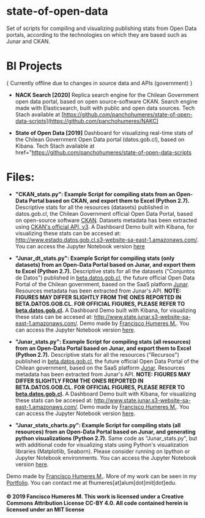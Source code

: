 # state-of-open-data
Set of scripts for compiling and visualizing publishing stats from Open Data portals, according to the technologies on which they are based such as Junar and CKAN.

# BI Projects
{ Currently offline due to changes in source data and APIs (government) }

* **NACK Search [2020]**
Replica search engine for the Chilean Government open data portal, based on open source-software CKAN. Search engine made with Elasticsearch, built with public and open data sources.
Tech Stach available at [https://github.com/panchohumeres/state-of-open-data-scripts](https://github.com/panchohumeres/NAKC)

* **State of Open Data [2019]**
Dashboard for visualizing real-time stats of the Chilean Government Open Data portal (datos.gob.cl), based on Kibana.
Tech Stach available at href="https://github.com/panchohumeres/state-of-open-data-scripts


# Files:
* **"CKAN_stats.py": Example Script for compiling stats from an Open-Data Portal based on CKAN, and export them to Excel (Python 2.7).**
Descriptive stats for all the resources (datasets) published in datos.gob.cl, the Chilean Government official Open Data Portal, based on open-source software [CKAN](https://en.wikipedia.org/wiki/CKAN). Datasets metadata has been extracted using [CKAN's official API, v3](https://docs.ckan.org/en/2.8/api/). 
A Dashboard Demo built with Kibana, for visualizing these stats can be accesed at: http://www.estado.datos.gob.cl.s3-website-sa-east-1.amazonaws.com/. You can access the Jupyter Notebook version [here](https://anaconda.org/fhumeres/ckan_stats/notebook)


* **"Junar_dt_stats.py": Example Script for compiling stats (only datasets) from an Open-Data Portal based on Junar, and export them to Excel (Python 2.7).**
Descriptive stats for all the datasets ("Conjuntos de Datos") published in [beta.datos.gob.cl](https://beta.datos.gob.cl), the future official Open Data Portal of the Chilean government, based on the SaaS platform [Junar](http://www.junar.com/). Resources metadata has been extracted from Junar's API. 
**NOTE: FIGURES MAY DIFFER SLIGHTLY FROM THE ONES REPORTED IN BETA.DATOS.GOB.CL. FOR OFFICIAL FIGURES, PLEASE REFER TO [beta.datos.gob.cl](https://beta.datos.gob.cl).** A Dashboard Demo built with Kibana, for visualizing these stats can be accesed at: http://www.state.junar.s3-website-sa-east-1.amazonaws.com/.
Demo made by [Francisco Humeres M.](https://www.linkedin.com/in/fhumeres/). You can access the Jupyter Notebook version [here](https://anaconda.org/fhumeres/junar_dt_stats/notebook).

* **"Junar_stats.py": Example Script for compiling stats (all resources) from an Open-Data Portal based on Junar, and export them to Excel (Python 2.7).**
Descriptive stats for all the resources ("Recursos") published in [beta.datos.gob.cl](https://beta.datos.gob.cl), the future official Open Data Portal of the Chilean government, based on the SaaS platform [Junar](http://www.junar.com/). Resources metadata has been extracted from Junar's API. 
**NOTE: FIGURES MAY DIFFER SLIGHTLY FROM THE ONES REPORTED IN BETA.DATOS.GOB.CL. FOR OFFICIAL FIGURES, PLEASE REFER TO [beta.datos.gob.cl](https://beta.datos.gob.cl).** A Dashboard Demo built with Kibana, for visualizing these stats can be accesed at: http://www.state.junar.s3-website-sa-east-1.amazonaws.com/.
Demo made by [Francisco Humeres M.](https://www.linkedin.com/in/fhumeres/). You can access the Jupyter Notebook version [here](https://anaconda.org/fhumeres/junar_stats/notebook).

* **"Junar_stats_charts.py": Example Script for compiling stats (all resources) from an Open-Data Portal based on Junar, and generating python visualizations (Python 2.7).**
Same code as "Junar_stats.py", but with additional code for visualizing stats using Python's visualization libraries (Matplotlib, Seaborn). Please consider running on Ipython or Jupyter Notebook environments.
You can access the Jupyter Notebook version [here](https://anaconda.org/fhumeres/junar_stats/notebook).



Demo made by [Francisco Humeres M.](https://www.linkedin.com/in/fhumeres/). More of my work can be seen in my [Portfolio](https://fjhumeres.myportfolio.com/). You can contact me at fhumeres[at]alum[dot]mit[dot]edu.

#### © 2019 Fancisco Humeres M. This work is licensed under a Creative Commons Attribution License CC-BY 4.0. All code contained herein is licensed under an MIT license
